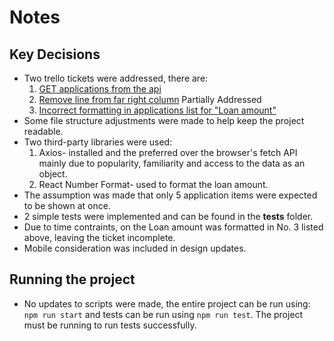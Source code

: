 <!-- Project Comments Go Here -->

# Notes

## Key Decisions

- Two trello tickets were addressed, there are:
  1.  [GET applications from the api](https://trello.com/c/a9sJifFk/4-get-applications-from-the-api)
  2.  [Remove line from far right column](https://trello.com/c/5l4SHY0p/2-remove-line-from-far-right-column)
      Partially Addressed
  3.  [Incorrect formatting in applications list for "Loan amount"](https://trello.com/c/8WjXdlwr/3-incorrect-formatting-in-applications-list-for-loan-amount-application-date-and-expiry-date)
- Some file structure adjustments were made to help keep the project readable.
- Two third-party libraries were used:
  1. Axios- installed and the preferred over the browser's fetch API mainly due to popularity, familiarity and access to the data as an object.
  2. React Number Format- used to format the loan amount.
- The assumption was made that only 5 application items were expected to be shown at once.
- 2 simple tests were implemented and can be found in the **tests** folder.
- Due to time contraints, on the Loan amount was formatted in No. 3 listed above, leaving the ticket incomplete.
- Mobile consideration was included in design updates.

## Running the project

- No updates to scripts were made, the entire project can be run using: `npm run start` and tests can be run using `npm run test`. The project must be running to run tests successfully.
